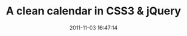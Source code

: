 ---
title:  "A clean calendar in CSS3 & jQuery"
description: "Dynamic monthly calendar UI with slide out animation for detailed activities of the day."
date:   2011-11-03 16:47:14
tags: [css, javascript, html]
link: https://jefvlamings.github.io/css3-calendar/
---